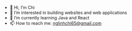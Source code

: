 - 👋 Hi, I’m Chi
- 👀 I’m interested in building websites and web applications 
- 🌱 I’m currently learning Java and React
- 📫 How to reach me: nglinhchi65@gmail.com

<!---
nglinhchi98/nglinhchi98 is a ✨ special ✨ repository because its `README.md` (this file) appears on your GitHub profile.
You can click the Preview link to take a look at your changes.
--->
